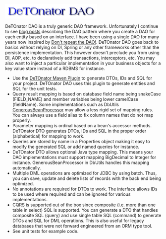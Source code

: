 ![Title](images/title.png)

DeTOnator DAO is a truly generic DAO framework. Unfortunately I continue to see [blog posts](https://www.baeldung.com/java-dao-pattern)
describing the DAO pattern where you create a DAO for each entity based on an interface. I have been using a single DAO for many years
now inspired by [Don't repeat the DAO!](https://www.ibm.com/developerworks/library/j-genericdao/index.html). DeTOnator DAO goes back to
basics without relying on DI, Spring or any other frameworks other than the persistence implementation. This however doesn't preclude
you from using DI, AOP, etc. to declaratively add transactions, interceptors, etc. You may also want to inject a particular
implementation in your business objects for a key value store instead of a RDBMS for instance.
* Use the [DeTOnator Maven Plugin](https://github.com/sgjava/detonator/tree/master/detonator-maven-plugin) to generate DTOs, IDs and SQL
for your project. DeTOnator DAO uses this plugin to generate entities and SQL for the unit tests.
* Query result mapping is based on database field name being snakeCase (FIELD_NAME) and member variables being lower camelCase
(fieldName). Some implementations such as
DbUtils [GenerousBeanProcessor](https://commons.apache.org/proper/commons-dbutils/apidocs/org/apache/commons/dbutils/GenerousBeanProcessor.html)
may allow a less rigid set of mapping rules. You can always use a field alias to fix column names that do not map properly.
* Parameter mapping is ordinal based on a bean's accessor methods. DeTOnator DTO generates DTOs, IDs and SQL in the proper order
(alphabetical) for mapping to work.
* Queries are stored by name in a Properties object making it easy to modify the generated SQL or add named queries for instance.
* DeTOnator DTO allows optional Java type mapping. This means your DAO implementations must support mapping BigDecimal to Integer for
instance. GenerousBeanProcessor in DbUtils handles this mapping automatically.
* Multiple DML operations are optimized for JDBC by using batch. Thus, you can save, update and delete lists of records with the back
end being optimized.
* No annotations are required for DTOs to work. The interface allows IDs to be used where required and can be ignored for various
implementations.
* CQRS is supported out of the box since composite (i.e. more than one table in select) SQL is supported. You can generate a DTO that
handles composite SQL (query) and use single table SQL (command) to generate DTOs and SQL for DML operations. This is also useful
for legacy databases that were not forward engineered from an ORM type tool.
* See unit tests for example code.

